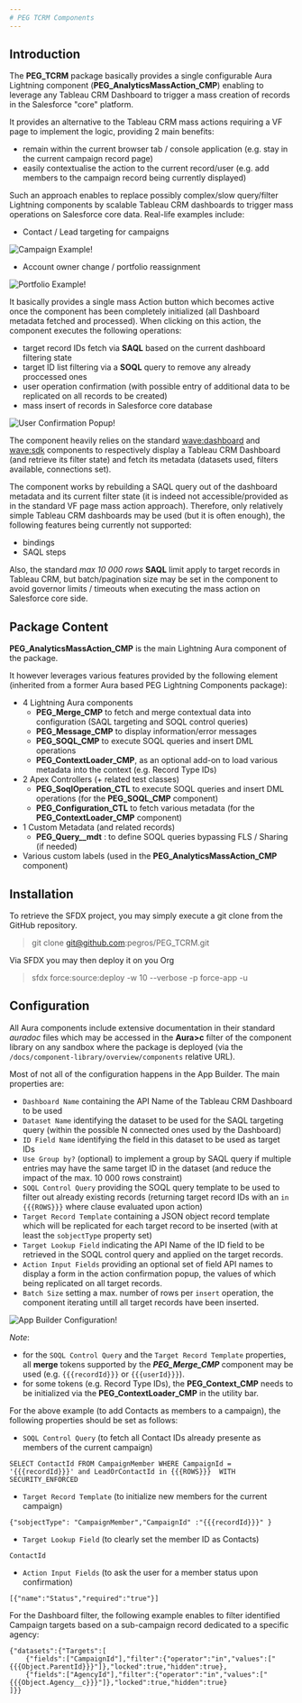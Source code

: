 ```yaml
---
# PEG TCRM Components
---
```


## Introduction

The **PEG_TCRM** package basically provides a single configurable Aura Lightning component (**PEG_AnalyticsMassAction_CMP**) enabling to leverage any Tableau CRM Dashboard to trigger
a mass creation of records in the Salesforce "core" platform. 

It provides an alternative to the Tableau CRM mass actions requiring a VF page to implement
the logic, providing 2 main benefits:
* remain within the current browser tab / console application (e.g. stay in the current
campaign record page)
* easily contextualise the action to the current record/user (e.g. add members to the campaign
record being currently displayed)

Such an approach enables to replace possibly complex/slow query/filter Lightning components
by scalable Tableau CRM dashboards to trigger mass operations on Salesforce core data.
Real-life examples include:
* Contact / Lead targeting for campaigns

![Campaign Example!](/media/massActionExampleCampaign.png)

* Account owner change / portfolio reassignment

![Portfolio Example!](/media/massActionExamplePortfolio.png)

It basically provides a single mass Action button which becomes active once the component has been completely initialized (all Dashboard metadata fetched and processed).
When clicking on this action, the component executes the following operations:
* target record IDs fetch via **SAQL** based on the current dashboard filtering state 
* target ID list filtering via a **SOQL** query to remove any already proccessed ones
* user operation confirmation (with possible entry of additional data to be replicated
on all records to be created)
* mass insert of records in Salesforce core database

![User Confirmation Popup!](/media/massActionExamplePopup.png)


The component heavily relies on the standard [wave:dashboard](https://developer.salesforce.com/docs/component-library/bundle/wave:waveDashboard/documentation) and [wave:sdk](https://developer.salesforce.com/docs/component-library/bundle/wave:sdk/example) components to respectively
display a Tableau CRM Dashboard (and retrieve its filter state) and fetch its metadata (datasets used, filters available, connections set).

The component works by rebuilding a SAQL query out of the dashboard metadata and its current filter
state (it is indeed not accessible/provided as in the standard VF page mass action approach).
Therefore, only relatively simple Tableau CRM dashboards may be used (but it is often enough),
the following features being currently not supported:
* bindings
* SAQL steps

Also, the standard _max 10 000 rows_ **SAQL** limit apply to target records in Tableau CRM,
but batch/pagination size may be set in the component to avoid governor limits / timeouts
when executing the mass action on Salesforce core side.


## Package Content

**PEG_AnalyticsMassAction_CMP** is the main Lightning Aura component of the package.

It however leverages various features provided by the following element (inherited from a former
Aura based PEG Lightning Components package):
* 4 Lightning Aura components
    * **PEG_Merge_CMP** to fetch and merge contextual data into configuration
    (SAQL targeting and SOQL control queries)
    * **PEG_Message_CMP** to display information/error messages
    * **PEG_SOQL_CMP** to execute SOQL queries and insert DML operations
    * **PEG_ContextLoader_CMP**, as an optional add-on to load various metadata
    into the context (e.g. Record Type IDs)
* 2 Apex Controllers (+ related test classes)
    * **PEG_SoqlOperation_CTL** to execute SOQL queries and insert DML operations
    (for the **PEG_SOQL_CMP** component)
    * **PEG_Configuration_CTL** to fetch various metadata (for the **PEG_ContextLoader_CMP**
    component)
* 1 Custom Metadata (and related records)
    * **PEG_Query__mdt** : to define SOQL queries bypassing FLS / Sharing (if needed)
* Various custom labels (used in the **PEG_AnalyticsMassAction_CMP** component)


## Installation

To retrieve the SFDX project, you may simply execute a git clone from the GitHub repository.
> git clone git@github.com:pegros/PEG_TCRM.git

Via SFDX you may then deploy it on you Org
> sfdx force:source:deploy  -w 10 --verbose -p force-app -u <yourOrgAlias>


## Configuration

All Aura components include extensive documentation in their standard _auradoc_ files which
may be accessed in the **Aura>c** filter of the component library on any sandbox where the
package is deployed (via the `/docs/component-library/overview/components` relative URL).

Most of not all of the configuration happens in the App Builder. The main properties are:
* `Dashboard Name` containing the API Name of the Tableau CRM Dashboard to be used
* `Dataset Name` identifying the dataset to be used for the SAQL targeting query
(within the possible N connected ones used by the Dashboard) 
* `ID Field Name` identifying the field in this dataset to be used as target IDs
* `Use Group by?` (optional) to implement a group by SAQL query if multiple entries may
have the same target ID in the dataset (and reduce the impact of the max. 10 000 rows constraint)
* `SOQL Control Query` providing the SOQL query template to be used to filter out already
existing records (returning target record IDs with an `in {{{ROWS}}}` where clause evaluated
upon action) 
* `Target Record Template` containing a JSON object record template which will be replicated
for each target record to be inserted (with at least the `sobjectType` property set)
* `Target Lookup Field` indicating the API Name of the ID field to be retrieved in the SOQL control query
and applied on the target records.
* `Action Input Fields` providing an optional set of field API names to display a form
in the action confirmation popup, the values of which being replicated on all target records.
* `Batch Size` setting a max. number of rows per `insert` operation, the component iterating
untill all target records have been inserted. 

![App Builder Configuration!](/media/massActionConfiguration.png)

*Note*:
* for the `SOQL Control Query` and the `Target Record Template` properties, all **merge** tokens
supported by the ***PEG_Merge_CMP*** component may be used (e.g. `{{{recordId}}}` or `{{{userId}}}`).
* for some tokens (e.g. Record Type IDs), the **PEG_Context_CMP** needs to be initialized via the
**PEG_ContextLoader_CMP** in the utility bar.


For the above example (to add Contacts as members to a campaign), the following properties should be set as follows:
* `SOQL Control Query` (to fetch all Contact IDs already presente as members of the current campaign)
```
SELECT ContactId FROM CampaignMember WHERE CampaignId = '{{{recordId}}}' and LeadOrContactId in {{{ROWS}}}  WITH SECURITY_ENFORCED
```
* `Target Record Template` (to initialize new members for the current campaign)
```
{"sobjectType": "CampaignMember","CampaignId" :"{{{recordId}}}" }
```
* `Target Lookup Field` (to clearly set the member ID as Contacts)
```
ContactId
```
* `Action Input Fields` (to ask the user for a member status upon confirmation)
```
[{"name":"Status","required":"true"}]
```

For the Dashboard filter, the following example enables to filter identified 
Campaign targets based on a sub-campaign record dedicated to a specific agency:
```
{"datasets":{"Targets":[
    {"fields":["CampaignId"],"filter":{"operator":"in","values":["{{{Object.ParentId}}}"]},"locked":true,"hidden":true},
    {"fields":["AgencyId"],"filter":{"operator":"in","values":["{{{Object.Agency__c}}}"]},"locked":true,"hidden":true}
]}}
```